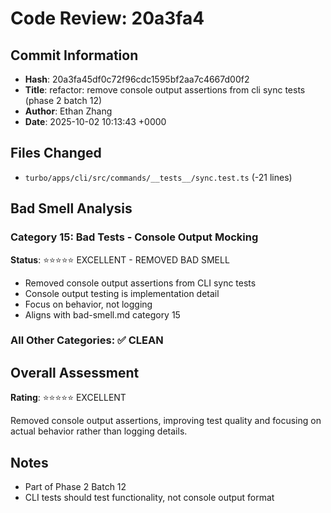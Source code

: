 # Code Review: 20a3fa4

## Commit Information
- **Hash**: 20a3fa45df0c72f96cdc1595bf2aa7c4667d00f2
- **Title**: refactor: remove console output assertions from cli sync tests (phase 2 batch 12)
- **Author**: Ethan Zhang
- **Date**: 2025-10-02 10:13:43 +0000

## Files Changed
- `turbo/apps/cli/src/commands/__tests__/sync.test.ts` (-21 lines)

## Bad Smell Analysis

### Category 15: Bad Tests - Console Output Mocking
**Status**: ⭐⭐⭐⭐⭐ EXCELLENT - REMOVED BAD SMELL
- Removed console output assertions from CLI sync tests
- Console output testing is implementation detail
- Focus on behavior, not logging
- Aligns with bad-smell.md category 15

### All Other Categories: ✅ CLEAN

## Overall Assessment
**Rating**: ⭐⭐⭐⭐⭐ EXCELLENT

Removed console output assertions, improving test quality and focusing on actual behavior rather than logging details.

## Notes
- Part of Phase 2 Batch 12
- CLI tests should test functionality, not console output format
